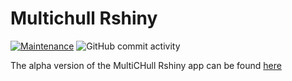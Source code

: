 # Multichull Rshiny

[![Maintenance](https://img.shields.io/badge/Maintained%3F-yes-green.svg)](https://github.com/jeffreydurieux/multichull_shiny/graphs/commit-activity)
![GitHub commit activity](https://img.shields.io/github/commit-activity/m/jeffreydurieux/multichull_shiny)

The alpha version of the MultiCHull Rshiny app can be found [here](https://multichull.shinyapps.io/multichull_shiny/)
